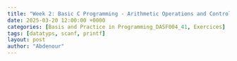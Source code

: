 ```yaml
---
title: "Week 2: Basic C Programming - Arithmetic Operations and Control Statements"
date: 2025-03-20 12:00:00 +0000
categories: [Basis and Practice in Programming_DASF004_41, Exercices]
tags: [datatyps, scanf, printf]
layout: post
author: "Abdenour"
---
```

